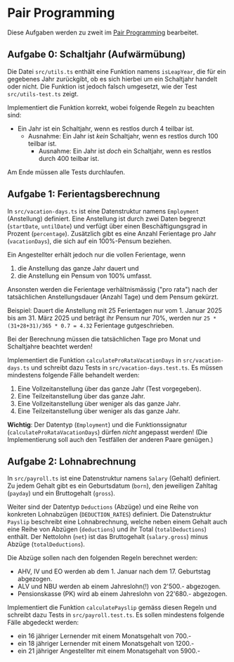 # Pair Programming

Diese Aufgaben werden zu zweit im [Pair Programming](https://m426.frickelbude.ch/essays/pair-programming/index.html) bearbeitet.

## Aufgabe 0: Schaltjahr (Aufwärmübung)

Die Datei `src/utils.ts` enthält eine Funktion namens `isLeapYear`, die für ein gegebenes Jahr zurückgibt, ob es sich hierbei um ein Schaltjahr handelt oder nicht. Die Funktion ist jedoch falsch umgesetzt, wie der Test `src/utils-test.ts` zeigt.

Implementiert die Funktion korrekt, wobei folgende Regeln zu beachten sind:

- Ein Jahr ist ein Schaltjahr, wenn es restlos durch 4 teilbar ist.
    - Ausnahme: Ein Jahr ist _kein_ Schaltjahr, wenn es restlos durch 100 teilbar ist.
        - Ausnahme: Ein Jahr ist _doch_ ein Schaltjahr, wenn es restlos durch 400 teilbar ist.

Am Ende müssen alle Tests durchlaufen.

## Aufgabe 1: Ferientagsberechnung

In `src/vacation-days.ts` ist eine Datenstruktur namens `Employment` (Anstellung) definiert. Eine Anstellung ist durch zwei Daten begrenzt (`startDate`, `untilDate`) und verfügt über einen Beschäftigungsgrad in Prozent (`percentage`). Zusätzlich gibt es eine Anzahl Ferientage pro Jahr (`vacationDays`), die sich auf ein 100%-Pensum beziehen.

Ein Angestellter erhält jedoch nur die vollen Ferientage, wenn

1. die Anstellung das ganze Jahr dauert und
2. die Anstellung ein Pensum von 100% umfasst.

Ansonsten werden die Ferientage verhältnismässig ("pro rata") nach der tatsächlichen Anstellungsdauer (Anzahl Tage) und dem Pensum gekürzt.

Beispiel: Dauert die Anstellung mit 25 Ferientagen nur vom 1. Januar 2025 bis am 31. März 2025 und beträgt ihr Pensum nur 70%, werden nur `25 * (31+28+31)/365 * 0.7 = 4.32` Ferientage gutgeschrieben.

Bei der Berechnung müssen die tatsächlichen Tage pro Monat und Schaltjahre beachtet werden!

Implementiert die Funktion `calculateProRataVacationDays` in `src/vacation-days.ts` und schreibt dazu Tests in `src/vacation-days.test.ts`. Es müssen mindestens folgende Fälle behandelt werden:

1. Eine Vollzeitanstellung über das ganze Jahr (Test vorgegeben).
2. Eine Teilzeitanstellung über das ganze Jahr.
3. Eine Vollzeitanstellung über weniger als das ganze Jahr.
4. Eine Teilzeitanstellung über weniger als das ganze Jahr.

**Wichtig**: Der Datentyp (`Employment`) und die Funktionssignatur (`calculateProRataVacationDays`) dürfen _nicht_ angepasst werden! (Die Implementierung soll auch den Testfällen der anderen Paare genügen.)

## Aufgabe 2: Lohnabrechnung

In `src/payroll.ts` ist eine Datenstruktur namens `Salary` (Gehalt) definiert. Zu jedem Gehalt gibt es ein Geburtsdatum (`born`), den jeweiligen Zahltag (`payday`) und ein Bruttogehalt (`gross`).

Weiter sind der Datentyp `Deductions` (Abzüge) und eine Reihe von konkreten Lohnabzügen (`DEDUCTION_RATES`) definiert. Die Datenstruktur `Payslip` beschreibt eine Lohnabrechnung, welche neben einem Gehalt auch eine Reihe von Abzügen (`deductions`) und ihr Total (`totalDeductions`) enthält. Der Nettolohn (`net`) ist das Bruttogehalt (`salary.gross`) minus Abzüge (`totalDeductions`).

Die Abzüge sollen nach den folgenden Regeln berechnet werden:

- AHV, IV und EO werden ab dem 1. Januar nach dem 17. Geburtstag abgezogen.
- ALV und NBU werden ab einem Jahreslohn(!) von 2'500.- abgezogen.
- Pensionskasse (PK) wird ab einem Jahreslohn von 22'680.- abgezogen.

Implementiert die Funktion `calculatePayslip` gemäss diesen Regeln und schreibt dazu Tests in `src/payroll.test.ts`. Es sollen mindestens folgende Fälle abgedeckt werden:

- ein 16 jähriger Lernender mit einem Monatsgehalt von 700.-
- ein 18 jähriger Lernender mit einem Monatsgehalt von 1200.-
- ein 21 jähriger Angestellter mit einem Monatsgehalt von 5900.-
